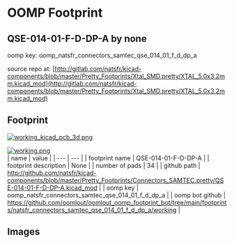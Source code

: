# OOMP Footprint  
## QSE-014-01-F-D-DP-A  by none  
  
oomp key: oomp_natsfr_connectors_samtec_qse_014_01_f_d_dp_a  
  
source repo at: [http://gitlab.com/natsfr/kicad-components/blob/master/Pretty_Footprints/Xtal_SMD.pretty/XTAL_5.0x3.2mm.kicad_mod](http://gitlab.com/natsfr/kicad-components/blob/master/Pretty_Footprints/Xtal_SMD.pretty/XTAL_5.0x3.2mm.kicad_mod)  
## Footprint  
  
[![working_kicad_pcb_3d.png](working_kicad_pcb_3d_600.png)](working_kicad_pcb_3d.png)  
  
[![working.png](working_600.png)](working.png)  
| name | value | 
| --- | --- | 
| footprint name | QSE-014-01-F-D-DP-A | 
| footprint description | None | 
| number of pads | 34 | 
| github path | http://github.com/natsfr/kicad-components/blob/master/Pretty_Footprints/Connectors_SAMTEC.pretty/QSE-014-01-F-D-DP-A.kicad_mod | 
| oomp key | oomp_natsfr_connectors_samtec_qse_014_01_f_d_dp_a | 
| oomp bot github | https://github.com/oomlout/oomlout_oomp_footprint_bot/tree/main/footprints/natsfr_connectors_samtec_qse_014_01_f_d_dp_a/working | 
## Images  
